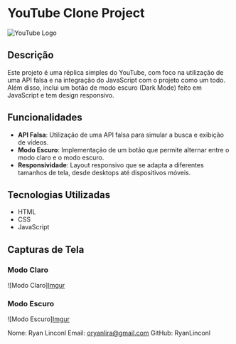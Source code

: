 # YouTube Clone Project

![YouTube Logo](https://upload.wikimedia.org/wikipedia/commons/b/b8/YouTube_Logo_2017.svg)

## Descrição

Este projeto é uma réplica simples do YouTube, com foco na utilização de uma API falsa e na integração do JavaScript com o projeto como um todo. Além disso, inclui um botão de modo escuro (Dark Mode) feito em JavaScript e tem design responsivo.

## Funcionalidades

- **API Falsa**: Utilização de uma API falsa para simular a busca e exibição de vídeos.
- **Modo Escuro**: Implementação de um botão que permite alternar entre o modo claro e o modo escuro.
- **Responsividade**: Layout responsivo que se adapta a diferentes tamanhos de tela, desde desktops até dispositivos móveis.

## Tecnologias Utilizadas

- HTML
- CSS
- JavaScript

## Capturas de Tela

### Modo Claro
![Modo Claro][Imgur](https://imgur.com/6TY0teG)

### Modo Escuro
![Modo Escuro][Imgur](https://imgur.com/4LCnu1I)

Nome: Ryan Linconl
Email: oryanlira@gmail.com
GitHub: RyanLinconl
